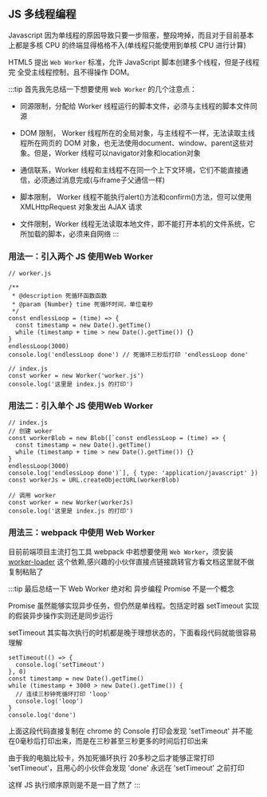 ## JS 多线程编程

Javascript 因为单线程的原因导致只要一步阻塞，整段垮掉，而且对于目前基本上都是多核 CPU 的终端显得格格不入(单线程只能使用到单核 CPU 进行计算)

HTML5 提出 `Web Worker` 标准，允许 JavaScript 脚本创建多个线程，但是子线程完 全受主线程控制，且不得操作 DOM。

:::tip
首先我先总结一下想要使用 `Web Worker` 的几个注意点：

- 同源限制，分配给 Worker 线程运行的脚本文件，必须与主线程的脚本文件同源

- DOM 限制， Worker 线程所在的全局对象，与主线程不一样，无法读取主线程所在网页的 DOM 对象，也无法使用document、window、parent这些对象。但是，Worker 线程可以navigator对象和location对象

- 通信联系，Worker 线程和主线程不在同一个上下文环境，它们不能直接通信，必须通过消息完成(与iframe子父通信一样)

- 脚本限制， Worker 线程不能执行alert()方法和confirm()方法，但可以使用 XMLHttpRequest 对象发出 AJAX 请求

- 文件限制，Worker 线程无法读取本地文件，即不能打开本机的文件系统，它所加载的脚本，必须来自网络
:::

### 用法一：引入两个 JS 使用Web Worker

```JS
// worker.js

/**
 * @description 死循环函数函数
 * @param {Number} time 死循环时间，单位毫秒
 */
const endlessLoop = (time) => {
  const timestamp = new Date().getTime()
  while (timestamp + time > new Date().getTime()) {}
}
endlessLoop(3000)
console.log('endlessLoop done') // 死循环三秒后打印 'endlessLoop done'
```

```JS
// index.js
const worker = new Worker('worker.js')
console.log('这里是 index.js 的打印')
```

### 用法二：引入单个 JS 使用Web Worker

```JS
// index.js
// 创建 woker
const workerBlob = new Blob([`const endlessLoop = (time) => {
  const timestamp = new Date().getTime()
  while (timestamp + time > new Date().getTime()) {}
}
endlessLoop(3000)
console.log('endlessLoop done')`], { type: 'application/javascript' })
const workerJs = URL.createObjectURL(workerBlob)

// 调用 worker
const worker = new Worker(workerJs)
console.log('这里是 index.js 的打印')
```

### 用法三：webpack 中使用 Web Worker

目前前端项目主流打包工具 webpack 中若想要使用 `Web Worker`，须安装 [worker-loader](https://www.npmjs.com/package/worker-loader) 这个依赖,感兴趣的小伙伴直接点链接跳转官方看文档这里就不做复制粘贴了

:::tip
最后总结一下 Web Worker 绝对和 异步编程 Promise 不是一个概念

Promise 虽然能够实现异步任务，但仍然是单线程。包括定时器 setTimeout 实现的假装异步操作实则还是同步运行

setTimeout 其实每次执行的时机都是晚于理想状态的，下面看段代码就能很容易理解

```JS
setTimeout(() => {
  console.log('setTimeout')
}, 0)
const timestamp = new Date().getTime()
while (timestamp + 3000 > new Date().getTime()) {
  // 连续三秒钟死循环打印 'loop'
  console.log('loop')
}
console.log('done')
```
上面这段代码直接复制在 chrome 的 Console 打印会发现 'setTimeout' 并不能在0毫秒后打印出来，而是在三秒甚至三秒更多的时间后打印出来

由于我的电脑比较卡，外加死循环执行 20多秒之后才能够正常打印 'setTimeout'，且用心的小伙伴会发现 'done' 永远在 'setTimeout' 之前打印

这样 JS 执行顺序原则是不是一目了然了
:::